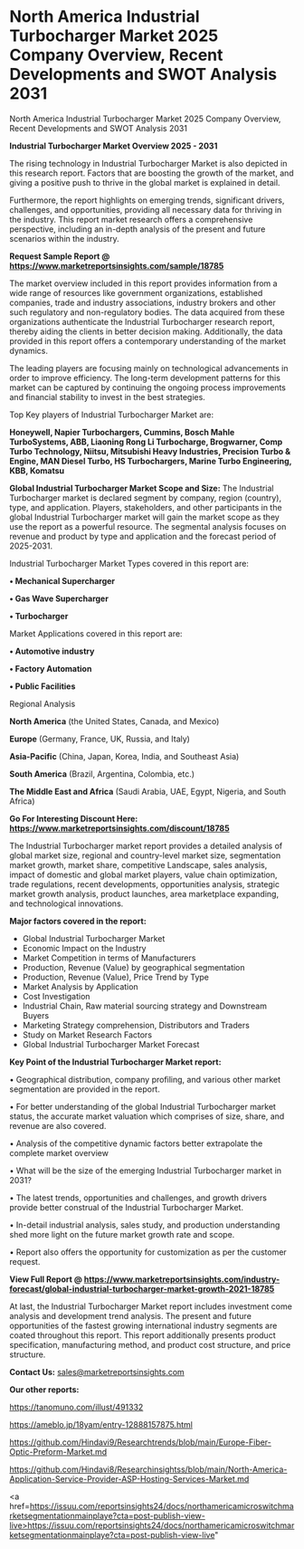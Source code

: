 # North America Industrial Turbocharger Market 2025 Company Overview, Recent Developments and SWOT Analysis 2031
North America Industrial Turbocharger Market 2025 Company Overview, Recent Developments and SWOT Analysis 2031

<Strong> Industrial Turbocharger Market Overview 2025 - 2031</strong>

The rising technology in Industrial Turbocharger Market is also depicted in this research report. Factors that are boosting the growth of the market, and giving a positive push to thrive in the global market is explained in detail.

Furthermore, the report highlights on emerging trends, significant drivers, challenges, and opportunities, providing all necessary data for thriving in the industry. This report market research offers a comprehensive perspective, including an in-depth analysis of the present and future scenarios within the industry.

<strong>Request Sample Report @ <a href=https://www.marketreportsinsights.com/sample/18785>https://www.marketreportsinsights.com/sample/18785</a></strong>

The market overview included in this report provides information from a wide range of resources like government organizations, established companies, trade and industry associations, industry brokers and other such regulatory and non-regulatory bodies. The data acquired from these organizations authenticate the Industrial Turbocharger research report, thereby aiding the clients in better decision making. Additionally, the data provided in this report offers a contemporary understanding of the market dynamics.

The leading players are focusing mainly on technological advancements in order to improve efficiency. The long-term development patterns for this market can be captured by continuing the ongoing process improvements and financial stability to invest in the best strategies.

Top Key players of Industrial Turbocharger Market are:

<strong>Honeywell, Napier Turbochargers, Cummins, Bosch Mahle TurboSystems, ABB, Liaoning Rong Li Turbocharge, Brogwarner, Comp Turbo Technology, Niitsu, Mitsubishi Heavy Industries, Precision Turbo & Engine, MAN Diesel Turbo, HS Turbochargers, Marine Turbo Engineering, KBB, Komatsu</strong>

<strong><b>Global Industrial Turbocharger Market Scope and Size:</b></strong>
The Industrial Turbocharger market is declared segment by company, region (country), type, and application. Players, stakeholders, and other participants in the global Industrial Turbocharger market will gain the market scope as they use the report as a powerful resource. The segmental analysis focuses on revenue and product by type and application and the forecast period of 2025-2031.

Industrial Turbocharger Market Types covered in this report are:

<strong>• Mechanical Supercharger

• Gas Wave Supercharger

• Turbocharger</strong>

Market Applications covered in this report are:

<strong>• Automotive industry

• Factory Automation

• Public Facilities</strong> 

Regional Analysis

<strong>North America</strong> (the United States, Canada, and Mexico)

<strong>Europe</strong> (Germany, France, UK, Russia, and Italy)

<strong>Asia-Pacific</strong> (China, Japan, Korea, India, and Southeast Asia)

<strong>South America</strong> (Brazil, Argentina, Colombia, etc.)

<strong>The Middle East and Africa</strong> (Saudi Arabia, UAE, Egypt, Nigeria, and South Africa)

<strong>Go For Interesting Discount Here: <a href=https://www.marketreportsinsights.com/discount/18785>https://www.marketreportsinsights.com/discount/18785</a></strong>

The Industrial Turbocharger market report provides a detailed analysis of global market size, regional and country-level market size, segmentation market growth, market share, competitive Landscape, sales analysis, impact of domestic and global market players, value chain optimization, trade regulations, recent developments, opportunities analysis, strategic market growth analysis, product launches, area marketplace expanding, and technological innovations.

<strong><b>Major factors covered in the report:</b></strong>
<ul>
  <li>Global Industrial Turbocharger Market </li>
  <li>Economic Impact on the Industry</li>
  <li>Market Competition in terms of Manufacturers</li>
  <li>Production, Revenue (Value) by geographical segmentation</li>
  <li>Production, Revenue (Value), Price Trend by Type</li>
  <li>Market Analysis by Application</li>
  <li>Cost Investigation</li>
  <li>Industrial Chain, Raw material sourcing strategy and Downstream Buyers</li>
  <li>Marketing Strategy comprehension, Distributors and Traders</li>
  <li>Study on Market Research Factors</li>
  <li>Global Industrial Turbocharger Market Forecast</li>
</ul>

<strong><b>Key Point of the Industrial Turbocharger Market report:</b></strong>

• Geographical distribution, company profiling, and various other market segmentation are provided in the report.

• For better understanding of the global Industrial Turbocharger market status, the accurate market valuation which comprises of size, share, and revenue are also covered.

• Analysis of the competitive dynamic factors better extrapolate the complete market overview

• What will be the size of the emerging Industrial Turbocharger market in 2031?

• The latest trends, opportunities and challenges, and growth drivers provide better construal of the Industrial Turbocharger Market.

• In-detail industrial analysis, sales study, and production understanding shed more light on the future market growth rate and scope.

• Report also offers the opportunity for customization as per the customer request.

<strong><b>View Full Report @ <a href=https://www.marketreportsinsights.com/industry-forecast/global-industrial-turbocharger-market-growth-2021-18785>https://www.marketreportsinsights.com/industry-forecast/global-industrial-turbocharger-market-growth-2021-18785</a></b></strong>


At last, the Industrial Turbocharger Market report includes investment come analysis and development trend analysis. The present and future opportunities of the fastest growing international industry segments are coated throughout this report. This report additionally presents product specification, manufacturing method, and product cost structure, and price structure.

<strong>Contact Us:</strong>
sales@marketreportsinsights.com

<strong>Our other reports:</strong>

<a href=https://tanomuno.com/illust/491332>https://tanomuno.com/illust/491332</a>

<a href=https://ameblo.jp/18yam/entry-12888157875.html>https://ameblo.jp/18yam/entry-12888157875.html</a>

<a href=https://github.com/Hindavi9/Researchtrends/blob/main/Europe-Fiber-Optic-Preform-Market.md>https://github.com/Hindavi9/Researchtrends/blob/main/Europe-Fiber-Optic-Preform-Market.md</a>

<a href=https://github.com/Hindavi8/Researchinsightss/blob/main/North-America-Application-Service-Provider-ASP-Hosting-Services-Market.md>https://github.com/Hindavi8/Researchinsightss/blob/main/North-America-Application-Service-Provider-ASP-Hosting-Services-Market.md</a>

<a href=https://issuu.com/reportsinsights24/docs/northamericamicroswitchmarketsegmentationmainplaye?cta=post-publish-view-live>https://issuu.com/reportsinsights24/docs/northamericamicroswitchmarketsegmentationmainplaye?cta=post-publish-view-live</a>"
